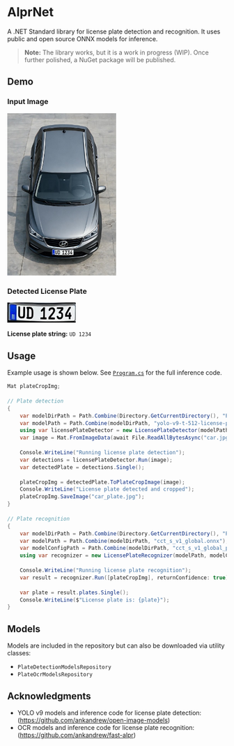 # AlprNet

A .NET Standard library for license plate detection and recognition. It uses public and open source ONNX models for inference.

> **Note:** The library works, but it is a work in progress (WIP). Once further polished, a NuGet package will be published.

## Demo

### Input Image
<img src="AlprNet/AlprNet.ConsoleApp/car.jpg" alt="Car Image" width="250">

### Detected License Plate
![Detected License Plate](AlprNet/AlprNet.ConsoleApp/car_plate.jpg)

**License plate string:** `UD 1234`

## Usage

Example usage is shown below. See [`Program.cs`](AlprNet.ConsoleApp/Program.cs) for the full inference code.

```csharp
Mat plateCropImg;

// Plate detection
{
    var modelDirPath = Path.Combine(Directory.GetCurrentDirectory(), "PlateDetection\\Models");
    var modelPath = Path.Combine(modelDirPath, "yolo-v9-t-512-license-plates-end2end.onnx");
    using var licensePlateDetector = new LicensePlateDetector(modelPath);
    var image = Mat.FromImageData(await File.ReadAllBytesAsync("car.jpg"));

    Console.WriteLine("Running license plate detection");
    var detections = licensePlateDetector.Run(image);
    var detectedPlate = detections.Single();

    plateCropImg = detectedPlate.ToPlateCropImage(image);
    Console.WriteLine("License plate detected and cropped");
    plateCropImg.SaveImage("car_plate.jpg");
}

// Plate recognition
{
    var modelDirPath = Path.Combine(Directory.GetCurrentDirectory(), "PlateRecognition\\Models");
    var modelPath = Path.Combine(modelDirPath, "cct_s_v1_global.onnx");
    var modelConfigPath = Path.Combine(modelDirPath, "cct_s_v1_global_plate_config.yaml");
    using var recognizer = new LicensePlateRecognizer(modelPath, modelConfigPath);

    Console.WriteLine("Running license plate recognition");
    var result = recognizer.Run([plateCropImg], returnConfidence: true);

    var plate = result.plates.Single();
    Console.WriteLine($"License plate is: {plate}");
}
```

## Models
Models are included in the repository but can also be downloaded via utility classes:
- `PlateDetectionModelsRepository`
- `PlateOcrModelsRepository`

## Acknowledgments

- YOLO v9 models and inference code for license plate detection: (https://github.com/ankandrew/open-image-models)
- OCR models and inference code for license plate recognition: (https://github.com/ankandrew/fast-alpr)